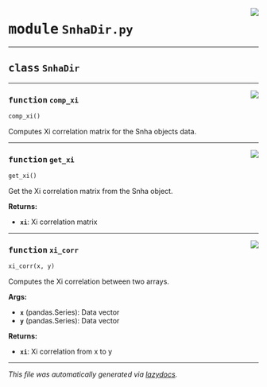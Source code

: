 <!-- markdownlint-disable -->

<a href="../snha4py/SnhaDir.py#L0"><img align="right" style="float:right;" src="https://img.shields.io/badge/-source-cccccc?style=flat-square"></a>

# <kbd>module</kbd> `SnhaDir.py`






---

## <kbd>class</kbd> `SnhaDir`







---

<a href="../snha4py/SnhaDir.py#L2"><img align="right" style="float:right;" src="https://img.shields.io/badge/-source-cccccc?style=flat-square"></a>

### <kbd>function</kbd> `comp_xi`

```python
comp_xi()
```

Computes Xi correlation matrix for the Snha objects data. 

---

<a href="../snha4py/SnhaDir.py#L12"><img align="right" style="float:right;" src="https://img.shields.io/badge/-source-cccccc?style=flat-square"></a>

### <kbd>function</kbd> `get_xi`

```python
get_xi()
```

Get the Xi correlation matrix from the Snha object. 



**Returns:**
 
 - <b>`xi`</b>:  Xi correlation matrix 

---

<a href="../snha4py/SnhaDir.py#L21"><img align="right" style="float:right;" src="https://img.shields.io/badge/-source-cccccc?style=flat-square"></a>

### <kbd>function</kbd> `xi_corr`

```python
xi_corr(x, y)
```

Computes the Xi correlation between two arrays. 



**Args:**
 
 - <b>`x`</b> (pandas.Series):  Data vector 
 - <b>`y`</b> (pandas.Series):  Data vector 



**Returns:**
 
 - <b>`xi`</b>:  Xi correlation from x to y 




---

_This file was automatically generated via [lazydocs](https://github.com/ml-tooling/lazydocs)._
